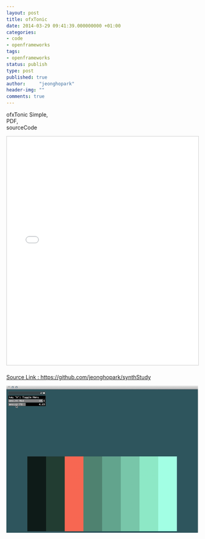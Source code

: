 ```yaml
---
layout: post
title: ofxTonic
date: 2014-03-29 09:41:39.000000000 +01:00
categories:
- code
- openframeworks
tags:
- openframeworks
status: publish
type: post
published: true
author:     "jeonghopark"
header-img: ""
comments: true
---
```

ofxTonic Simple,      
PDF,   
sourceCode    

<iframe src="//www.slideshare.net/slideshow/embed_code/32869557" width="800" height="600" frameborder="0" marginwidth="0" marginheight="0" scrolling="no" style="border:1px solid #CCC; border-width:1px; margin-bottom:5px; max-width: 100%;" allowfullscreen> </iframe>

<p><a href="https://github.com/jeonghopark/synthStudy" title="https://github.com/jeonghopark/synthStudy">Source Link : https://github.com/jeonghopark/synthStudy</a></p>

<p><a href="/assets/images/fm_01_simple.png"><img src="/assets/images/fm_01_simple.png" alt="fm_01_simple" width="800" class="alignnone size-full wp-image-4401" /></a></p>
